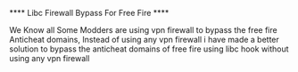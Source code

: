 **** Libc Firewall Bypass For Free Fire ****

We Know all Some Modders are using vpn firewall to bypass the free fire Anticheat domains, Instead of using any vpn firewall i have made a better solution to bypass the anticheat domains of free fire using libc hook without using any vpn firewall
